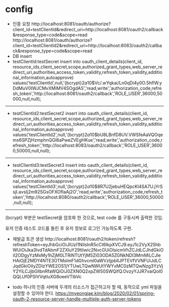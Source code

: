 # config

- 인증 요청
http://localhost:8081/oauth/authorize?client_id=testClientId&redirect_uri=http://localhost:8081/oauth2/callback&response_type=code&scope=read
http://localhost:8081/oauth/authorize?client_id=testClientId2&redirect_uri=http://localhost:8083/oauth2/callback&response_type=code&scope=read
- DB insert
- testClientId:testSecret
insert into oauth_client_details(client_id, resource_ids,client_secret,scope,authorized_grant_types,web_server_redirect_uri,authorities,access_token_validity,refresh_token_validity,additional_information,autoapprove)
values('testClientId',null,'{bcrypt}$2a$10$Vc/.wYqkai/Ln0qDi4y0O.5hflW.yDdMuV0IWJCMvXMiMV4SOgdAS','read,write','authorization_code,refresh_token','http://localhost:8081/oauth2/callback','ROLE_USER',36000,50000,null,null);
---
- testClientId2:testSecret2
insert into oauth_client_details(client_id, resource_ids,client_secret,scope,authorized_grant_types,web_server_redirect_uri,authorities,access_token_validity,refresh_token_validity,additional_information,autoapprove)
values('testClientId2',null,'{bcrypt}$2a$10$bU8LBnfD8UV.VWSfeAaVQOqems6SPZjHzmphnQGl8aPweZVEgHKue','read,write','authorization_code,refresh_token','http://localhost:8083/oauth2/callback','ROLE_USER',36000,50000,null,null);
---
- testClientId3:testSecret3
insert into oauth_client_details(client_id, resource_ids,client_secret,scope,authorized_grant_types,web_server_redirect_uri,authorities,access_token_validity,refresh_token_validity,additional_information,autoapprove)
values('testClientId3',null,'{bcrypt}$2a$10$8R7U2jebuHEQpcKl4SA7U.jYrSsjI.avsIj2m92SGsOFXOfIaAj2O','read,write','authorization_code,refresh_token','http://localhost:8080/oauth2/callback','ROLE_USER',36000,50000,null,null);
---
{bcrypt} 부분은 testSecret을 암호화 한 것으로, test code 를 구동시켜 출력한 것임.


유저 인증 테스트 코드를 돌린 후 유저 정보로 로그인 가능하도록 구현.

- 재발급 토큰 생성
http://localhost:8081/oauth2/token/refresh?refreshToken=eyJhbGciOiJIUzI1NiIsInR5cCI6IkpXVCJ9.eyJ1c2VyX25hbWUiOiJka3lvdTdAbmF2ZXIuY29tIiwic2NvcGUiOlsicmVhZCJdLCJhdGkiOiI2ODgyYzMxMy1hZjM0LTRiNTUtYjM5Zi03ODA5ZGNkNDI3MmMiLCJleHAiOjE2MDY4NTE3OTMsImF1dGhvcml0aWVzIjpbIlJPTEVfVVNFUiJdLCJqdGkiOiIyZDIzYWE2OS1jYTUwLTQwNWUtYWYxMC0zMTQwNzg3YzVjY2YiLCJjbGllbnRfaWQiOiJ0ZXN0Q2xpZW50SWQifQ.OvzyYJJR7vaiQoI0QQLUf0PSIVVqtluXG8oeeVTIbVc


- todo
하나의 인증 서버에 두개의 리소스가 접근하고자 할 때, 동적으로 yml 파일을 설정할 수 있어야 한다.
https://myeongjae.kim/blog/2020/02/01/spring-oauth-2-resource-server-handle-multiple-auth-server-tokens
